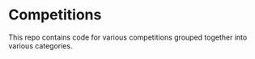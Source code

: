 # Competitions

This repo contains code for various competitions grouped together into various categories.
